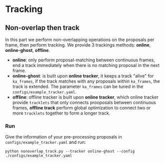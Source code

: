# Tracking

## Non-overlap then track
In this part we perform non-overlapping operations on the proposals per frame, then perform tracking.
We provide 3 trackings methods: **online**, **online-ghost**, **offline**.
- **online**: only perform proposal-matching between continuous frames, end a track immediately when there is no matching
proposal in the next frame.
- **online-ghost**: is built upon **online tracker**, it keeps a track "alive" for `ka_frames`, if the track matches with
any proposals within `ka_frames`, the track is extended. The parameter `ka_frames` can be tuned in the `configs/example_tracker.yaml`.
- **offline**: offline tracker is built upon **online tracker**, which online tracker provide `tracklets` that only
connects prooposals between continuous frames, **offline track** perform global optimization to connect two or more
`tracklets` together to form a longer track.


### Run
Give the information of your pre-processing proposals in `configs/example_tracker.yaml` and run:
```shell
python nonoverlap_track.py --tracker online-ghost --config ./configs/example_tracker.yaml
```

